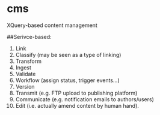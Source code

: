 # cms
XQuery-based content management

##Serivce-based:
1. Link
2. Classify (may be seen as a type of linking)
2. Transform
3. Ingest
4. Validate
5. Workflow (assign status, trigger events...)
6. Version
7. Transmit (e.g. FTP upload to publishing platform)
8. Communicate (e.g. notification emails to authors/users)
9. Edit (i.e. actually amend content by human hand).

